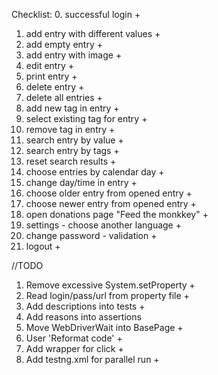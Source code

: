 Checklist:
0. successful login +
1. add entry with different values +
2. add empty entry +
3. add entry with image +
4. edit entry +
5. print entry +
6. delete entry +
7. delete all entries +
8. add new tag in entry +
9. select existing tag for entry +
10. remove tag in entry +
11. search entry by value +
12. search entry by tags +
13. reset search results +
14. choose entries by calendar day +
15. change day/time in entry +
16. choose older entry from opened entry +
17. choose newer entry from opened entry +
18. open donations page "Feed the monkkey" +
19. settings - choose another language +
20. change password - validation +
21. logout +

//TODO

1. Remove excessive System.setProperty +
2. Read login/pass/url from property file +
3. Add descriptions into tests +
4. Add reasons into assertions
5. Move WebDriverWait into BasePage +
6. User 'Reformat code' +
7. Add wrapper for click +
8. Add testng.xml for parallel run +